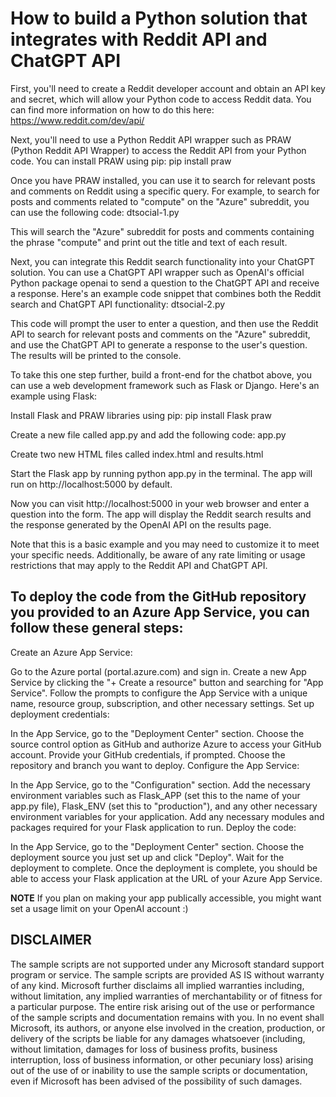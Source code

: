 # How to build a Python solution that integrates with Reddit API and ChatGPT API

First, you'll need to create a Reddit developer account and obtain an API key and secret, which will allow your Python code to access Reddit data. You can find more information on how to do this here: https://www.reddit.com/dev/api/

Next, you'll need to use a Python Reddit API wrapper such as PRAW (Python Reddit API Wrapper) to access the Reddit API from your Python code. You can install PRAW using pip:
pip install praw

Once you have PRAW installed, you can use it to search for relevant posts and comments on Reddit using a specific query. For example, to search for posts and comments related to "compute" on the "Azure" subreddit, you can use the following code: dtsocial-1.py

This will search the "Azure" subreddit for posts and comments containing the phrase "compute" and print out the title and text of each result.

Next, you can integrate this Reddit search functionality into your ChatGPT solution. You can use a ChatGPT API wrapper such as OpenAI's official Python package openai to send a question to the ChatGPT API and receive a response. Here's an example code snippet that combines both the Reddit search and ChatGPT API functionality: dtsocial-2.py

This code will prompt the user to enter a question, and then use the Reddit API to search for relevant posts and comments on the "Azure" subreddit, and use the ChatGPT API to generate a response to the user's question. The results will be printed to the console.

To take this one step further, build a front-end for the chatbot above, you can use a web development framework such as Flask or Django. Here's an example using Flask:

Install Flask and PRAW libraries using pip:
pip install Flask praw

Create a new file called app.py and add the following code: app.py

Create two new HTML files called index.html and results.html

Start the Flask app by running python app.py in the terminal. The app will run on http://localhost:5000 by default.

Now you can visit http://localhost:5000 in your web browser and enter a question into the form. The app will display the Reddit search results and the response generated by the OpenAI API on the results page.

Note that this is a basic example and you may need to customize it to meet your specific needs. Additionally, be aware of any rate limiting or usage restrictions that may apply to the Reddit API and ChatGPT API.

## To deploy the code from the GitHub repository you provided to an Azure App Service, you can follow these general steps:

Create an Azure App Service:

Go to the Azure portal (portal.azure.com) and sign in.
Create a new App Service by clicking the "+ Create a resource" button and searching for "App Service".
Follow the prompts to configure the App Service with a unique name, resource group, subscription, and other necessary settings.
Set up deployment credentials:

In the App Service, go to the "Deployment Center" section.
Choose the source control option as GitHub and authorize Azure to access your GitHub account.
Provide your GitHub credentials, if prompted.
Choose the repository and branch you want to deploy.
Configure the App Service:

In the App Service, go to the "Configuration" section.
Add the necessary environment variables such as Flask_APP (set this to the name of your app.py file), Flask_ENV (set this to "production"), and any other necessary environment variables for your application.
Add any necessary modules and packages required for your Flask application to run.
Deploy the code:

In the App Service, go to the "Deployment Center" section.
Choose the deployment source you just set up and click "Deploy".
Wait for the deployment to complete.
Once the deployment is complete, you should be able to access your Flask application at the URL of your Azure App Service.

**NOTE** If you plan on making your app publically accessible, you might want set a usage limit on your OpenAI account :)  

## DISCLAIMER
The sample scripts are not supported under any Microsoft standard support program or service. The sample scripts are provided AS IS without warranty of any kind. Microsoft further disclaims all implied warranties including, without limitation, any implied warranties of merchantability or of fitness for a particular purpose. The entire risk arising out of the use or performance of the sample scripts and documentation remains with you. In no event shall Microsoft, its authors, or anyone else involved in the creation, production, or delivery of the scripts be liable for any damages whatsoever (including, without limitation, damages for loss of business profits, business interruption, loss of business information, or other pecuniary loss) arising out of the use of or inability to use the sample scripts or documentation, even if Microsoft has been advised of the possibility of such damages.
